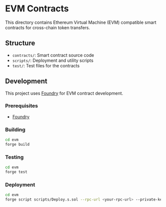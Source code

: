 # EVM Contracts

This directory contains Ethereum Virtual Machine (EVM) compatible smart contracts for cross-chain token transfers.

## Structure

- `contracts/`: Smart contract source code
- `scripts/`: Deployment and utility scripts
- `test/`: Test files for the contracts

## Development

This project uses [Foundry](https://book.getfoundry.sh/) for EVM contract development.

### Prerequisites

- [Foundry](https://book.getfoundry.sh/getting-started/installation)

### Building

```bash
cd evm
forge build
```

### Testing

```bash
cd evm
forge test
```

### Deployment

```bash
cd evm
forge script scripts/Deploy.s.sol --rpc-url <your-rpc-url> --private-key <your-private-key>
```
